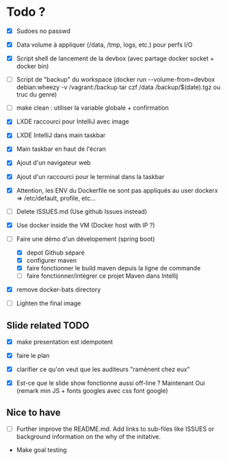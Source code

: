 # Todo ?

* [x] Sudoes no passwd
* [x] Data volume à appliquer (/data, /tmp, logs, etc.) pour perfs I/O

* [x] Script shell de lancement de la devbox (avec partage docker socket + docker bin)
* [ ] Script de "backup" du workspace (docker run --volume-from=devbox debian:wheezy -v /vagrant:/backup tar czf /data /backup/$(date).tgz ou truc du genre) 
* [ ] make clean : utiliser la variable globale + confirmation 

* [x] LXDE raccourci pour IntelliJ avec image
* [x] LXDE IntelliJ dans main taskbar
* [x] Main taskbar en haut de l'écran

* [x] Ajout d'un navigateur web
* [x] Ajout d'un raccourci pour le terminal dans la taskbar

* [x] Attention, les ENV du Dockerfile ne sont pas appliqués au user dockerx => /etc/default, profile, etc...

* [ ] Delete ISSUES.md (Use github Issues instead)

* [x] Use docker inside the VM (Docker host with IP ?)

* [ ] Faire une démo d'un dévelopement (spring boot)
	* [x] depot Github séparé
	* [x] configurer maven
	* [x] faire fonctionner le build maven depuis la ligne de commande
	* [ ] faire fonctionner/intégrer ce projet Maven dans Intellij

* [x] remove docker-bats directory
* [ ] Lighten the final image

## Slide related TODO

* [x] make presentation est idempotent
* [x] faire le plan
* [x] clarifier ce qu'on veut que les auditeurs "ramènent chez eux"

* [x] Est-ce que le slide show fonctionne aussi off-line ? Maintenant Oui (remark min JS + fonts googles avec css font google)


## Nice to have

* [ ] Further improve the README.md. Add links to sub-files like ISSUES or background information on the why of the initative.
* Make goal testing
